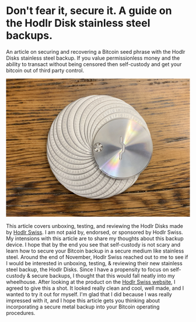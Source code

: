 # Don't fear it, secure it. A guide on the Hodlr Disk stainless steel backups.
An article on securing and recovering a Bitcoin seed phrase with the Hodlr Disks stainless steel backup. If you value permissionless money and the ability to transact without being censored then self-custody and get your bitcoin out of third party control.

![](/assets/IMG_4970.jpg)

This article covers unboxing, testing, and reviewing the Hodlr Disks made by [Hodlr Swiss](https://hodlr.swiss/). I am not paid by, endorsed, or sponsored by Hodlr Swiss. My intensions with this article are to share my thoughts about this backup device. I hope that by the end you see that self-custody is not scary and learn how to secure your Bitcoin backup in a secure medium like stainless steel. Around the end of November, Hodlr Swiss reached out to me to see if I would be interested in unboxing, testing, & reviewing their new stainless steel backup, the Hodlr Disks. Since I have a propensity to focus on self-custody & secure backups, I thought that this would fall neatly into my wheelhouse. After looking at the product on the [Hodlr Swiss website](https://hodlr.swiss/), I agreed to give this a shot. It looked really clean and cool, well made, and I wanted to try it out for myself. I'm glad that I did because I was really impressed with it, and I hope this article gets you thinking about incorporating a secure metal backup into your Bitcoin operating procedures. 
